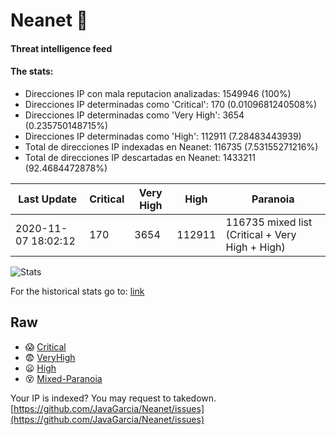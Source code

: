 # Neanet :hocho:
#### Threat intelligence feed
#### The stats:

- Direcciones IP con mala reputacion analizadas: 1549946 (100%)
- Direcciones IP determinadas como 'Critical':  170 (0.0109681240508%)
- Direcciones IP determinadas como 'Very High':  3654 (0.235750148715%)
- Direcciones IP determinadas como 'High':  112911 (7.28483443939)
- Total de direcciones IP indexadas en Neanet:  116735 (7.53155271216%)
- Total de direcciones IP descartadas en Neanet:  1433211 (92.4684472878%)

| Last Update | Critical | Very High | High | Paranoia |
| --- | --- | --- | --- | --- |
| 2020-11-07 18:02:12 | 170 | 3654 | 112911 | 116735 mixed list (Critical + Very High + High)|

![Stats](https://docs.google.com/spreadsheets/d/e/2PACX-1vSnaNMIXVabIpDJjufMlzH7poXnshF3mgd8Is1g9ytUEzVsP5my4Trn8f-xkoLLQ38xpL3HtmUexLo6/pubchart?oid=501124687&format=image)

For the historical stats go to: [link](/stats.csv)
## Raw
- :scream: [Critical](https://raw.githubusercontent.com/JavaGarcia/Neanet/master/blacklists/neanet_critical.txt)
- :fearful: [VeryHigh](https://raw.githubusercontent.com/JavaGarcia/Neanet/master/blacklists/neanet_veryHigh.txtt)
- :frowning: [High](https://raw.githubusercontent.com/JavaGarcia/Neanet/master/blacklists/neanet_high.txt)
- :dizzy_face: [Mixed-Paranoia](https://raw.githubusercontent.com/JavaGarcia/Neanet/master/blacklists/neanet_all.txt)


Your IP is indexed? You may request to takedown. [https://github.com/JavaGarcia/Neanet/issues](https://github.com/JavaGarcia/Neanet/issues)






















































































































































































































































































































































































































































































































































































































































































































































































































































































































































































































































































































































































































































































































































































































































































































































































































































































































































































































































































































































































































































